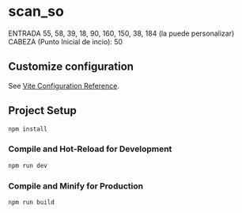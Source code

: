 # scan_so

ENTRADA 55, 58, 39, 18, 90, 160, 150, 38, 184 (la puede personalizar)
CABEZA (Punto Inicial de incio): 50

## Customize configuration

See [Vite Configuration Reference](https://vitejs.dev/config/).

## Project Setup

```sh
npm install
```

### Compile and Hot-Reload for Development

```sh
npm run dev
```

### Compile and Minify for Production

```sh
npm run build
```
